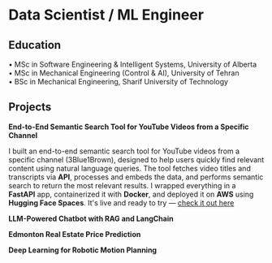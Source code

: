 # Data Scientist / ML Engineer

## Education
• MSc in Software Engineering & Intelligent Systems, University of Alberta\
• MSc in Mechanical Engineering (Control & AI), University of Tehran\
• BSc in Mechanical Engineering, Sharif University of Technology

## Projects
**End-to-End Semantic Search Tool for YouTube Videos from a Specific Channel**

I built an end-to-end semantic search tool for YouTube videos from a specific channel (3Blue1Brown), designed to help users quickly find relevant content using natural language queries. The tool fetches video titles and transcripts via **API**, processes and embeds the data, and performs semantic search to return the most relevant results. I wrapped everything in a **FastAPI** app, containerized it with **Docker**, and deployed it on **AWS** using **Hugging Face Spaces**. It's live and ready to try — [check it out here](https://huggingface.co/spaces/masamadikh/YouTubeSemanticSearch)

**LLM-Powered Chatbot with RAG and LangChain**

**Edmonton Real Estate Price Prediction**

**Deep Learning for Robotic Motion Planning**

